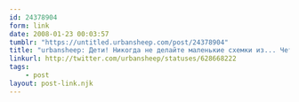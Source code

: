 ```yaml
---
id: 24378904
form: link
date: 2008-01-23 00:03:57
tumblr: "https://untitled.urbansheep.com/post/24378904"
title: "urbansheep: Дети! Никогда не делайте маленькие схемки из... Четыре... Пять... Двадцати трех элементов. Даже из любви к числу 23!"
linkurl: http://twitter.com/urbansheep/statuses/628668222
tags:
    - post
layout: post-link.njk
---
```


